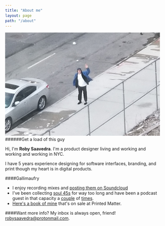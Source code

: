 ```yaml
---
title: "About me"
layout: page
path: "/about"
---
```

![This effin guy.](./itme.jpg)
######Get a load of this guy

Hi, I'm **Roby Saavedra**. I'm a product designer living and working and working and working in NYC. 

I have 5 years experience designing for software interfaces, branding, and print though my heart is in digital products. 

####Gallimaufry
* I enjoy recording mixes and [posting them on Soundcloud](https://soundcloud.com/betobetobetobeto)
* I've been collecting [soul 45s](https://www.youtube.com/watch?v=33Rg1QSW5Qg) for way too long and have been a podcast guest in that capacity a [couple](https://soundcloud.com/thevinylexam/episode-113-the-beto-review) of [times](https://soundcloud.com/thevinylexam/episode-01). 
* [Here's a book of mine](https://www.printedmatter.org/catalog/43118/) that's on sale at Printed Matter.

####Want more info?
My inbox is always open, friend! [robysaavedra@protonmail.com](mailto:robysaavedra@protonmail.com).

